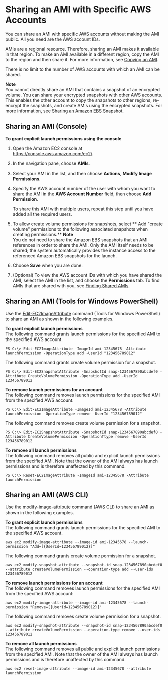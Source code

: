 # Sharing an AMI with Specific AWS Accounts<a name="sharingamis-explicit"></a>

You can share an AMI with specific AWS accounts without making the AMI public\. All you need are the AWS account IDs\.

AMIs are a regional resource\. Therefore, sharing an AMI makes it available in that region\. To make an AMI available in a different region, copy the AMI to the region and then share it\. For more information, see [Copying an AMI](CopyingAMIs.md)\.

There is no limit to the number of AWS accounts with which an AMI can be shared\.

**Note**  
You cannot directly share an AMI that contains a snapshot of an encrypted volume\. You can share your encrypted snapshots with other AWS accounts\. This enables the other account to copy the snapshots to other regions, re\-encrypt the snapshots, and create AMIs using the encrypted snapshots\. For more information, see [Sharing an Amazon EBS Snapshot](ebs-modifying-snapshot-permissions.md)\.

## Sharing an AMI \(Console\)<a name="sharingamis-console"></a>

**To grant explicit launch permissions using the console**

1. Open the Amazon EC2 console at [https://console\.aws\.amazon\.com/ec2/](https://console.aws.amazon.com/ec2/)\.

1. In the navigation pane, choose **AMIs**\.

1. Select your AMI in the list, and then choose **Actions**, **Modify Image Permissions**\.

1. Specify the AWS account number of the user with whom you want to share the AMI in the **AWS Account Number** field, then choose **Add Permission**\.

   To share this AMI with multiple users, repeat this step until you have added all the required users\. 

1. To allow create volume permissions for snapshots, select ** Add "create volume" permissions to the following associated snapshots when creating permissions\.** 
**Note**  
You do not need to share the Amazon EBS snapshots that an AMI references in order to share the AMI\. Only the AMI itself needs to be shared; the system automatically provides the instance access to the referenced Amazon EBS snapshots for the launch\.

1. Choose **Save** when you are done\.

1. \(Optional\) To view the AWS account IDs with which you have shared the AMI, select the AMI in the list, and choose the **Permissions** tab\. To find AMIs that are shared with you, see [Finding Shared AMIs](usingsharedamis-finding.md)\.

## Sharing an AMI \(Tools for Windows PowerShell\)<a name="sharing-amis-powershell"></a>

Use the [Edit\-EC2ImageAttribute](https://docs.aws.amazon.com/powershell/latest/reference/items/Edit-EC2ImageAttribute.html) command \(Tools for Windows PowerShell\) to share an AMI as shown in the following examples\.

**To grant explicit launch permissions**  
The following command grants launch permissions for the specified AMI to the specified AWS account\.

```
PS C:\> Edit-EC2ImageAttribute -ImageId ami-12345678 -Attribute launchPermission -OperationType add -UserId "123456789012"
```

The following command grants create volume permission for a snapshot\.

```
PS C:\> Edit-EC2SnapshotAttribute -SnapshotId snap-1234567890abcdef0 -Attribute CreateVolumePermission -OperationType add -UserId 123456789012
```

**To remove launch permissions for an account**  
The following command removes launch permissions for the specified AMI from the specified AWS account:

```
PS C:\> Edit-EC2ImageAttribute -ImageId ami-12345678 -Attribute launchPermission -OperationType remove -UserId "123456789012"
```

The following command removes create volume permission for a snapshot\.

```
PS C:\> Edit-EC2SnapshotAttribute -SnapshotId snap-1234567890abcdef0 -Attribute CreateVolumePermission -OperationTtype remove -UserId 123456789012
```

**To remove all launch permissions**  
The following command removes all public and explicit launch permissions from the specified AMI\. Note that the owner of the AMI always has launch permissions and is therefore unaffected by this command\.

```
PS C:\> Reset-EC2ImageAttribute -ImageId ami-12345678 -Attribute launchPermission
```

## Sharing an AMI \(AWS CLI\)<a name="sharingamis-aws-cli"></a>

Use the [modify\-image\-attribute](https://docs.aws.amazon.com/cli/latest/reference/ec2/modify-image-attribute.html) command \(AWS CLI\) to share an AMI as shown in the following examples\.

**To grant explicit launch permissions**  
The following command grants launch permissions for the specified AMI to the specified AWS account\.

```
aws ec2 modify-image-attribute --image-id ami-12345678 --launch-permission "Add=[{UserId=123456789012}]"
```

The following command grants create volume permission for a snapshot\.

```
aws ec2 modify-snapshot-attribute --snapshot-id snap-1234567890abcdef0 --attribute createVolumePermission --operation-type add --user-ids 123456789012
```

**To remove launch permissions for an account**  
The following command removes launch permissions for the specified AMI from the specified AWS account:

```
aws ec2 modify-image-attribute --image-id ami-12345678 --launch-permission "Remove=[{UserId=123456789012}]"
```

The following command removes create volume permission for a snapshot\.

```
aws ec2 modify-snapshot-attribute --snapshot-id snap-1234567890abcdef0 --attribute createVolumePermission --operation-type remove --user-ids 123456789012
```

**To remove all launch permissions**  
The following command removes all public and explicit launch permissions from the specified AMI\. Note that the owner of the AMI always has launch permissions and is therefore unaffected by this command\.

```
aws ec2 reset-image-attribute --image-id ami-12345678 --attribute launchPermission
```